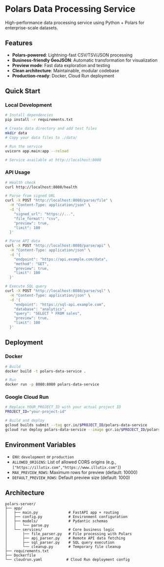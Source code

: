 # Polars Data Processing Service

High-performance data processing service using Python + Polars for enterprise-scale datasets.

## Features

- **Polars-powered**: Lightning-fast CSV/TSV/JSON processing
- **Business-friendly GeoJSON**: Automatic transformation for visualization
- **Preview mode**: Fast data exploration and testing
- **Clean architecture**: Maintainable, modular codebase
- **Production-ready**: Docker, Cloud Run deployment

## Quick Start

### Local Development

```bash
# Install dependencies
pip install -r requirements.txt

# Create data directory and add test files
mkdir data
# Copy your data files to ./data/

# Run the service
uvicorn app.main:app --reload

# Service available at http://localhost:8080
```

### API Usage

```bash
# Health check
curl http://localhost:8080/health

# Parse from signed URL
curl -X POST "http://localhost:8080/parse/file" \
  -H "Content-Type: application/json" \
  -d '{
    "signed_url": "https://...",
    "file_format": "csv",
    "preview": true,
    "limit": 100
  }'

# Parse API data
curl -X POST "http://localhost:8080/parse/api" \
  -H "Content-Type: application/json" \
  -d '{
    "endpoint": "https://api.example.com/data",
    "method": "GET",
    "preview": true,
    "limit": 100
  }'

# Execute SQL query
curl -X POST "http://localhost:8080/parse/sql" \
  -H "Content-Type: application/json" \
  -d '{
    "endpoint": "https://sql-api.example.com",
    "database": "analytics",
    "query": "SELECT * FROM sales",
    "preview": true,
    "limit": 100
  }'
```

## Deployment

### Docker

```bash
# Build
docker build -t polars-data-service .

# Run
docker run -p 8080:8080 polars-data-service
```

### Google Cloud Run

```bash
# Replace YOUR_PROJECT_ID with your actual project ID
PROJECT_ID="your-project-id"

# Build and deploy
gcloud builds submit --tag gcr.io/$PROJECT_ID/polars-data-service
gcloud run deploy polars-data-service --image gcr.io/$PROJECT_ID/polars-data-service --platform managed
```

## Environment Variables

- `ENV`: `development` or `production`
- `ALLOWED_ORIGINS`: List of allowed CORS origins (e.g., `["https://illutix.com","https://www.illutix.com"]`)
- `MAX_PREVIEW_ROWS`: Maximum rows for preview (default: 10000)
- `DEFAULT_PREVIEW_ROWS`: Default preview size (default: 1000)

## Architecture

```
polars-server/
├── app/
│   ├── main.py              # FastAPI app + routing
│   ├── config.py            # Environment configuration
│   ├── models/              # Pydantic schemas
│   │   └── parse.py
│   └── services/            # Core business logic
│       ├── file_parser.py   # File processing with Polars
│       ├── api_parser.py    # Remote API data fetching
│       ├── sql_parser.py    # SQL query execution
│       └── cleanup.py       # Temporary file cleanup
├── requirements.txt
├── Dockerfile
└── cloudrun.yaml           # Cloud Run deployment config
```